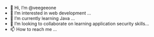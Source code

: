 - 👋 Hi, I’m @veegeeone
- 👀 I’m interested in web development ...
- 🌱 I’m currently learning Java ...
- 💞️ I’m looking to collaborate on learning application security skills...
- 📫 How to reach me ...

<!---
veegeeone/veegeeone is a ✨ special ✨ repository because its `README.md` (this file) appears on your GitHub profile.
You can click the Preview link to take a look at your changes.
--->
